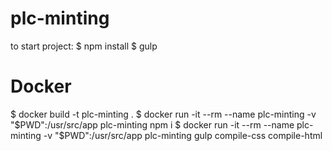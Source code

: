 # plc-minting

to start project:
$ npm install
$ gulp

# Docker

$ docker build -t plc-minting .
$ docker run -it --rm --name plc-minting -v "$PWD":/usr/src/app plc-minting npm i
$ docker run -it --rm --name plc-minting -v "$PWD":/usr/src/app plc-minting gulp compile-css compile-html
